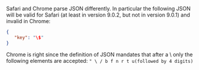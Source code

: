 Safari and Chrome parse JSON differently. In particular the following JSON will be valid for Safari (at least in version 9.0.2, but not in version 9.0.1) and invalid in Chrome:

```Json
{
   "key": "\$"
}
```

Chrome is right since the definition of JSON mandates that  after a \ only the following elements are accepted: `" \ / b f n r t u(followed by 4 digits)`
